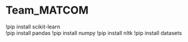 # Team_MATCOM

!pip install scikit-learn <br>
!pip install pandas 
!pip install numpy
!pip install nltk
!pip install datasets
